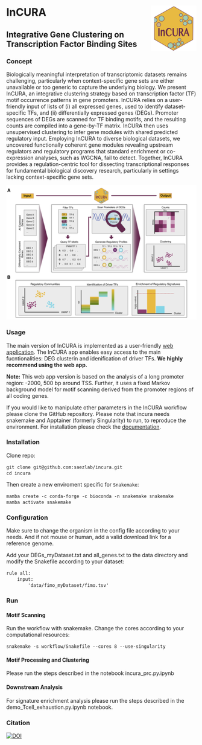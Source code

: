 # InCURA <img src="data/Logo_incura.jpg" align="right" width="120" />
## Integrative Gene Clustering on Transcription Factor Binding Sites 

### Concept
Biologically meaningful interpretation of transcriptomic datasets remains challenging, particularly when context-specific gene sets are either unavailable or too generic to capture the underlying biology. We present InCURA, an integrative clustering strategy based on transcription factor (TF) motif occurrence patterns in gene promoters. InCURA relies on a user-friendly input of lists of (i) all expressed genes, used to identify dataset-specific TFs, and (ii) differentially expressed genes (DEGs). Promoter sequences of DEGs are scanned for TF binding motifs, and the resulting counts are compiled into a gene-by-TF matrix. InCURA then uses unsupervised clustering to infer gene modules with shared predicted regulatory input. Employing InCURA to diverse biological datasets, we uncovered functionally coherent gene modules revealing upstream regulators and regulatory programs that standard enrichment or co-expression analyses, such as WGCNA, fail to detect. Together, InCURA provides a regulation-centric tool for dissecting transcriptional responses for fundamental biological discovery research, particularly in settings lacking context-specific gene sets.

<img src="data/Fig1_incura_final_v1.jpg" align="middle" width="760" />

### Usage
The main version of InCURA is implemented as a user-friendly [web application](https://incura.streamlit.app/). The InCURA app enables easy access to the main fucntionalities: DEG clusterin and idenification of driver TFs. **We highly recommend using the web app.**

**Note:** 
This web app version is based on the analysis of a long promoter region: -2000, 500 bp around TSS. Further, it uses a fixed Markov background model for motif scanning derived from the promoter regions of all coding genes. 




If you would like to manipulate other parameters in the InCURA workflow please clone the GitHub repository. Please note that incura needs snakemake and Apptainer (formerly Singularity) to run, to reproduce the environment. For installation please check the [documentation](https://apptainer.org/documentation/).

### Installation
Clone repo:
```
git clone git@github.com:saezlab/incura.git
cd incura
```

Then create a new enviroment specific for `Snakemake`:
```
mamba create -c conda-forge -c bioconda -n snakemake snakemake
mamba activate snakemake
```

### Configuration
Make sure to change the organism in the config file according to your needs. And if not mouse or human, add a valid download link for a reference genome. 

Add your DEGs_myDataset.txt and all_genes.txt to the data directory and modify the Snakefile according to your dataset: 

```
rule all:
    input: 
        'data/fimo_myDataset/fimo.tsv'
```

### Run 
#### Motif Scanning
Run the workflow with snakemake. Change the cores according to your computational resources: 

```
snakemake -s workflow/Snakefile --cores 8 --use-singularity
```
#### Motif Processing and Clustering 
Please run the steps described in the notebook incura_prc.py.ipynb

#### Downstream Analysis
For signature enrichment analysis please run the steps described in the demo_Tcell_exhaustion.py.ipynb notebook. 

### Citation

[![DOI](https://zenodo.org/badge/DOI/10.5281/zenodo.15753472.svg)](https://doi.org/10.5281/zenodo.15753472)




